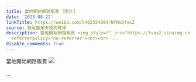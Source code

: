 ```yaml
---
title: 當地開始網路販賣 [图片]
date: '2023-08-22'
linkTitle: https://weibo.com/5402554084/NfMiDfnxZ
source: 鷲尾醬是天使的微博
description: 當地開始網路販賣 <img style="" src="https://tvax2.sinaimg.cn/large/005TCz76gy1hh5pacz0f5j30u01g2jy4.jpg"
  referrerpolicy="no-referrer"><br><br> ...
disable_comments: true
---
```

當地開始網路販賣 <img style="" src="https://tvax2.sinaimg.cn/large/005TCz76gy1hh5pacz0f5j30u01g2jy4.jpg" referrerpolicy="no-referrer"><br><br> ...